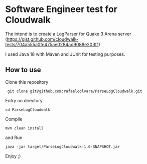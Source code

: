 # Software Engineer test for Cloudwalk

 The intend is to create a LogParser for Quake 3 Arena server 
 (https://gist.github.com/cloudwalk-tests/704a555a0fe475ae0284ad9088e203f1)
 
 I used Java 18 with Maven and JUnit for testing purposes.

## How to use


 Clone this repository 
```
 git clone git@github.com:rafaelcolvara/ParseLogCloudwalk.git
```
Entry on directory
```
cd ParseLogCloudwalk
```
 Compile 

```
mvn clean install
```
 and Run
``` 
java -jar target/ParseLogCloudwalk-1.0-SNAPSHOT.jar 

```



Enjoy ;)
